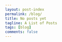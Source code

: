 ```yaml
---
layout: post-index
permalink: /blog/
title: No posts yet
tagline: A List of Posts
tags: [blog]
comments: false
---
```


